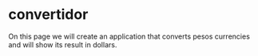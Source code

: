 # convertidor
On this page we will create an application that converts pesos currencies and will show its result in dollars.
